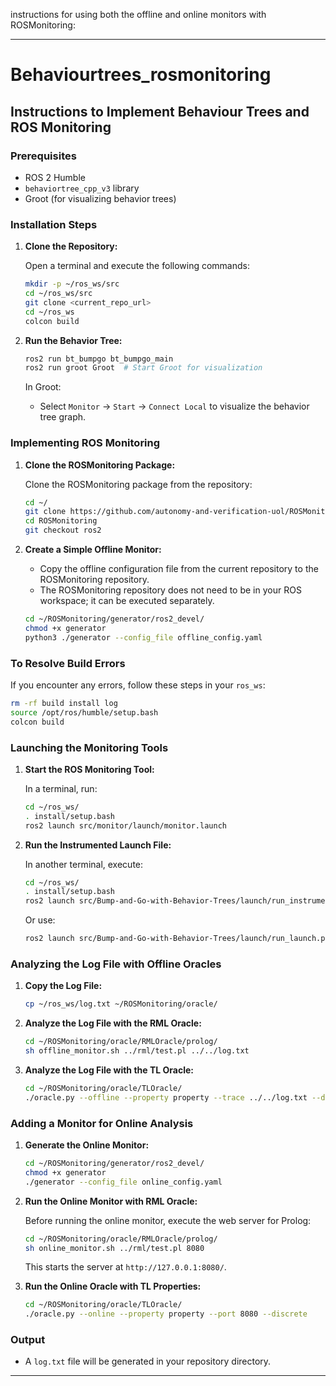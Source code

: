 instructions for using both the offline and online monitors with ROSMonitoring:

---

# **Behaviourtrees_rosmonitoring**

## Instructions to Implement Behaviour Trees and ROS Monitoring

### **Prerequisites**
- ROS 2 Humble
- `behaviortree_cpp_v3` library
- Groot (for visualizing behavior trees)

### **Installation Steps**

1. **Clone the Repository:**

   Open a terminal and execute the following commands:

   ```bash
   mkdir -p ~/ros_ws/src
   cd ~/ros_ws/src
   git clone <current_repo_url>
   cd ~/ros_ws
   colcon build
   ```

2. **Run the Behavior Tree:**

   ```bash
   ros2 run bt_bumpgo bt_bumpgo_main
   ros2 run groot Groot  # Start Groot for visualization
   ```

   In Groot:
   - Select `Monitor` -> `Start` -> `Connect Local` to visualize the behavior tree graph.

### **Implementing ROS Monitoring**

1. **Clone the ROSMonitoring Package:**

   Clone the ROSMonitoring package from the repository:

   ```bash
   cd ~/
   git clone https://github.com/autonomy-and-verification-uol/ROSMonitoring.git
   cd ROSMonitoring
   git checkout ros2
   ```

2. **Create a Simple Offline Monitor:**

   - Copy the offline configuration file from the current repository to the ROSMonitoring repository.
   - The ROSMonitoring repository does not need to be in your ROS workspace; it can be executed separately.

   ```bash
   cd ~/ROSMonitoring/generator/ros2_devel/
   chmod +x generator
   python3 ./generator --config_file offline_config.yaml
   ```

### **To Resolve Build Errors**

If you encounter any errors, follow these steps in your `ros_ws`:

```bash
rm -rf build install log
source /opt/ros/humble/setup.bash
colcon build
```

### **Launching the Monitoring Tools**

1. **Start the ROS Monitoring Tool:**

   In a terminal, run:

   ```bash
   cd ~/ros_ws/
   . install/setup.bash
   ros2 launch src/monitor/launch/monitor.launch
   ```

2. **Run the Instrumented Launch File:**

   In another terminal, execute:

   ```bash
   cd ~/ros_ws/
   . install/setup.bash
   ros2 launch src/Bump-and-Go-with-Behavior-Trees/launch/run_instrumented.launch
   ```

   Or use:

   ```bash
   ros2 launch src/Bump-and-Go-with-Behavior-Trees/launch/run_launch.py
   ```

### **Analyzing the Log File with Offline Oracles**

1. **Copy the Log File:**

   ```bash
   cp ~/ros_ws/log.txt ~/ROSMonitoring/oracle/
   ```

2. **Analyze the Log File with the RML Oracle:**

   ```bash
   cd ~/ROSMonitoring/oracle/RMLOracle/prolog/
   sh offline_monitor.sh ../rml/test.pl ../../log.txt
   ```

3. **Analyze the Log File with the TL Oracle:**

   ```bash
   cd ~/ROSMonitoring/oracle/TLOracle/
   ./oracle.py --offline --property property --trace ../../log.txt --discrete
   ```

### **Adding a Monitor for Online Analysis**

1. **Generate the Online Monitor:**

   ```bash
   cd ~/ROSMonitoring/generator/ros2_devel/
   chmod +x generator
   ./generator --config_file online_config.yaml
   ```

2. **Run the Online Monitor with RML Oracle:**

   Before running the online monitor, execute the web server for Prolog:

   ```bash
   cd ~/ROSMonitoring/oracle/RMLOracle/prolog/
   sh online_monitor.sh ../rml/test.pl 8080
   ```

   This starts the server at `http://127.0.0.1:8080/`.

3. **Run the Online Oracle with TL Properties:**

   ```bash
   cd ~/ROSMonitoring/oracle/TLOracle/
   ./oracle.py --online --property property --port 8080 --discrete
   ```

### **Output**

- A `log.txt` file will be generated in your repository directory.

---
